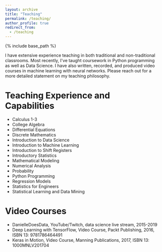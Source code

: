 ```yaml
---
layout: archive
title: "Teaching"
permalink: /teaching/
author_profile: true
redirect_from:
  - /teaching
---
```


{% include base_path %}

I have extensive experience teaching in both traditional and non-traditional classrooms.  Most recently, I've taught coursework in Python programming as well as Data Science.  I have also written, recorded, and produced video courses in machine learning with neural networks.  Please reach out for a more detailed statement on my teaching philosophy.

Teaching Experience and Capabilities
======
* Calculus 1-3
* College Algebra
* Differential Equations
* Discrete Mathematics
* Introduction to Data Science
* Introduction to Machine Learning
* Introduction to Shift Registers
* Introductory Statistics
* Mathematical Modeling
* Numerical Analysis
* Probability
* Python Programming
* Regression Models
* Statistics for Engineers
* Statistical Learning and Data Mining

Video Courses
======
* DanielleDoesData, YouTube/Twitch, data science live stream, 2015-2019
* Deep Learning with TensorFlow, Video Course, Packt Publishing, 2016, ISBN 13: 9781786464491
* Keras in Motion, Video Course, Manning Publications, 2017, ISBN 13: 1000MNLV201704
